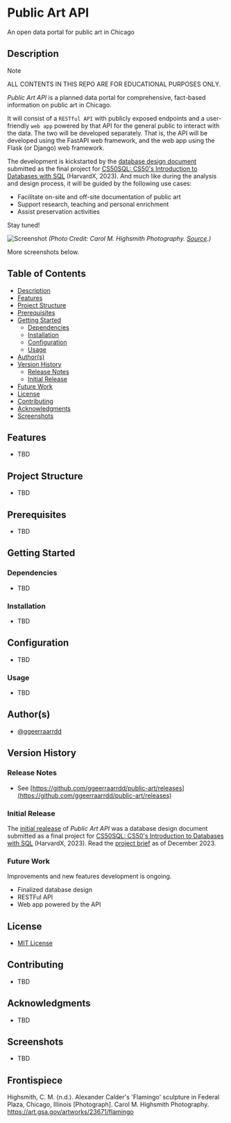 # Public Art API

An open data portal for public art in Chicago

## Description

> [!NOTE]
> ALL CONTENTS IN THIS REPO ARE FOR EDUCATIONAL PURPOSES ONLY.

_Public Art API_ is a planned data portal for comprehensive, fact-based information on public art in Chicago.

It will consist of a `RESTful API` with publicly exposed endpoints and a user-friendly `web app` powered by that API for the general public to interact with the data. The two will be developed separately. That is, the API will be developed using the FastAPI web framework, and the web app using the Flask (or Django) web framework.

The development is kickstarted by the [database design document](design/DESIGN.md) submitted as the final project for [CS50SQL: CS50's Introduction to Databases with SQL](https://cs50.harvard.edu/sql/2023/)  (HarvardX, 2023). And much like during the analysis and design process, it will be guided by the following use cases:

* Facilitate on-site and off-site documentation of public art
* Support research, teaching and personal enrichment
* Assist preservation activities

Stay tuned!

![Screenshot](images/flamingo.png)
_(Photo Credit: Carol M. Highsmith Photography. [Source](https://art.gsa.gov/artworks/23671/flamingo).)_

More screenshots below.

## Table of Contents

* [Description](#description)
* [Features](#features)
* [Project Structure](#project-structure)
* [Prerequisites](#prerequisites)
* [Getting Started](#getting-started)
  * [Dependencies](#dependencies)
  * [Installation](#installation)
  * [Configuration](#configuration)
  * [Usage](#usage)
* [Author(s)](#authors)
* [Version History](#version-history)
  * [Release Notes](#release-notes)
  * [Initial Release](#initial-release)
* [Future Work](#future-work)
* [License](#license)
* [Contributing](#contributing)
* [Acknowledgments](#acknowledgments)
* [Screenshots](#screenshots)

## Features

* TBD

## Project Structure

* TBD

## Prerequisites

* TBD

## Getting Started

### Dependencies

* TBD

### Installation

* TBD

## Configuration

* TBD

### Usage

* TBD

## Author(s)

* [@ggeerraarrdd](https://github.com/ggeerraarrdd/)

## Version History

### Release Notes

* See [https://github.com/ggeerraarrdd/public-art/releases](https://github.com/ggeerraarrdd/public-art/releases)

### Initial Release

The [initial realease](https://github.com/ggeerraarrdd/public-art/releases/tag/v0.1.0) of _Public Art API_ was a database design document submitted as a final project for [CS50SQL: CS50's Introduction to Databases with SQL](https://cs50.harvard.edu/sql/2023/) (HarvardX, 2023). Read the [project brief](https://cs50.harvard.edu/sql/2023/project/) as of December 2023.

### Future Work

Improvements and new features development is ongoing.

* Finalized database design
* RESTFul API
* Web app powered by the API

## License

* [MIT License](https://github.com/ggeerraarrdd/public-art/blob/main/LICENSE)

## Contributing

* TBD

## Acknowledgments

* TBD

## Screenshots

* TBD

## Frontispiece

Highsmith, C. M. (n.d.). Alexander Calder's 'Flamingo' sculpture in Federal Plaza, Chicago, Illinois [Photograph]. Carol M. Highsmith Photography. <https://art.gsa.gov/artworks/23671/flamingo>
